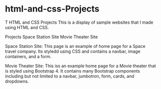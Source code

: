 # html-and-css-Projects
T
HTML and CSS Projects
This is a display of sample websites that I made using HTML and CSS.

Projects
Space Station Site
Movie Theater Site


Space Station Site:
 This page is an example of home page for a Space travel company. Its styledd using CSS and contains a navbar, image containers, and a form.
 
 Movie Theater Site:
 This iss an example home page for a Movie theater that is styled using Bootstrap 4. It contains many Bootstrap components including but not limited to a 
 navbar, jumbotron, form, cards, and dropdowns.
